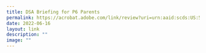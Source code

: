 ```yaml
---
title: DSA Briefing for P6 Parents
permalink: https://acrobat.adobe.com/link/review?uri=urn:aaid:scds:US:5d78598e-495c-3dce-9078-8cbb4c81a419/
date: 2022-06-16
layout: link
description: ""
image: ""
---
```



